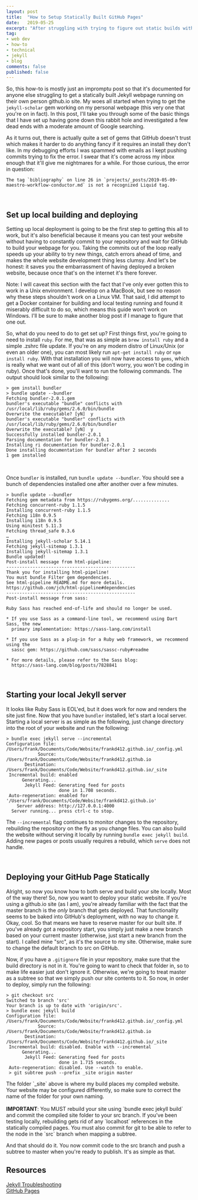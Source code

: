 ```yaml
---
layout: post
title:  "How to Setup Statically Built GitHub Pages"
date:   2019-05-25
excerpt: "After struggling with trying to figure out static builds with various guides, I found out just how simple it was to release a staticly built jekyll site. Here's a how to on how to do it with your own personal github.io webpage."
tag:
- web dev
- how-to
- technical
- jekyll
- blog
comments: false
published: false
---
```


So, this how-to is mostly just an impromptu post so that it's documented for anyone else struggling to get a statically built Jekyll webpage running on their own person github.io site. My woes all started when trying to get the `jekyll-scholar` gem working on my personal webpage (this very one that you're on in fact). In this post, I'll take you through some of the basic things that I have set up having gone down this rabbit hole and investigated a few dead ends with a moderate amount of Google searching.

As it turns out, there is actually quite a set of gems that GitHub doesn't trust which makes it harder to do anything fancy if it requires an install they don't like. In my debugging efforts I was spammed with emails as I kept pushing commits trying to fix the error. I swear that it's come across my inbox enough that it'll give me nightmares for a while. For those curious, the error in question:

```
The tag `bibliography` on line 26 in `projects/_posts/2019-05-09-maestro-workflow-conductor.md` is not a recognized Liquid tag.
```
<br/>

Set up local building and deploying
------
Setting up local deployment is going to be the first step to getting this all to work, but it's also beneficial because it means you can test your website without having to constantly commit to your repository and wait for GitHub to build your webpage for you. Taking the commits out of the loop really speeds up your ability to try new things, catch errors ahead of time, and makes the whole website development thing less clumsy. And let's be honest: it saves you the embarrassment of having deployed a broken website, because once that's on the internet it's there forever.


<aside class="notice">
Note: I will caveat this section with the fact that I've only ever gotten this to work in a Unix environment. I develop on a MacBook, but see no reason why these steps shouldn't work on a Linux VM. That said, I did attempt to get a Docker container for building and local testing running and found it miserably difficult to do so, which means this guide won't work on Windows. I'll be sure to make another blog post if I manage to figure that one out.
</aside>


So, what do you need to do to get set up? First things first, you're going to need to install `ruby`. For me, that was as simple as `brew install ruby` and a simple .zshrc file update. If you're on any modern distro of Linux/Unix (or even an older one), you can most likely run `apt-get install ruby` or `npm install ruby`. With that installation you will now have access to `gems`, which is really what we want out of all of this (don't worry, you won't be coding in ruby). Once that's done, you'll want to run the following commands. The output should look similar to the following:

```
> gem install bundler
> bundle update --bundler
Fetching bundler-2.0.1.gem
bundler's executable "bundle" conflicts with /usr/local/lib/ruby/gems/2.6.0/bin/bundle
Overwrite the executable? [yN]  y
bundler's executable "bundler" conflicts with /usr/local/lib/ruby/gems/2.6.0/bin/bundler
Overwrite the executable? [yN]  y
Successfully installed bundler-2.0.1
Parsing documentation for bundler-2.0.1
Installing ri documentation for bundler-2.0.1
Done installing documentation for bundler after 2 seconds
1 gem installed
```
<br/>

Once `bundler` is installed, run `bundle update --bundler`. You should see a bunch of dependencies installed one after another over a few minutes.

```
> bundle update --bundler
Fetching gem metadata from https://rubygems.org/..............
Fetching concurrent-ruby 1.1.5
Installing concurrent-ruby 1.1.5
Fetching i18n 0.9.5
Installing i18n 0.9.5
Using minitest 5.11.3
Fetching thread_safe 0.3.6
…
Installing jekyll-scholar 5.14.1
Fetching jekyll-sitemap 1.3.1
Installing jekyll-sitemap 1.3.1
Bundle updated!
Post-install message from html-pipeline:
-------------------------------------------------
Thank you for installing html-pipeline!
You must bundle Filter gem dependencies.
See html-pipeline README.md for more details.
https://github.com/jch/html-pipeline#dependencies
-------------------------------------------------
Post-install message from sass:

Ruby Sass has reached end-of-life and should no longer be used.

* If you use Sass as a command-line tool, we recommend using Dart Sass, the new
  primary implementation: https://sass-lang.com/install

* If you use Sass as a plug-in for a Ruby web framework, we recommend using the
  sassc gem: https://github.com/sass/sassc-ruby#readme

* For more details, please refer to the Sass blog:
  https://sass-lang.com/blog/posts/7828841
```
<br/>

Starting your local Jekyll server
------
It looks like Ruby Sass is EOL'ed, but it does work for now and renders the site just fine. Now that you have `bundler` installed, let's start a local server. Starting a local server is as simple as the following, just change directory into the root of your website and run the following:

```
> bundle exec jekyll serve --incremental
Configuration file: /Users/frank/Documents/Code/Website/frankd412.github.io/_config.yml
            Source: /Users/frank/Documents/Code/Website/frankd412.github.io
       Destination: /Users/frank/Documents/Code/Website/frankd412.github.io/_site
 Incremental build: enabled
      Generating...
       Jekyll Feed: Generating feed for posts
                    done in 1.708 seconds.
 Auto-regeneration: enabled for '/Users/frank/Documents/Code/Website/frankd412.github.io'
    Server address: http://127.0.0.1:4000
  Server running... press ctrl-c to stop.
```

The `--incremental` flag continues to monitor changes to the repository, rebuilding the repository on the fly as you change files. You can also build the website without serving it locally by running `bundle exec jekyll build`. Adding new pages or posts usually requires a rebuild, which `serve` does not handle.

<br/>

Deploying your GitHub Page Statically
------

Alright, so now you know how to both serve and build your site locally. Most of the way there! So, now you want to deploy your static website. If you're using a github.io site (as I am), you're already familiar with the fact that the master branch is the *only* branch that gets deployed. That functionality seems to be baked into GitHub's deployment, with no way to change it. Okay, cool. So that means we have to reserve master for our built site. If you've already got a repository start, you simply just make a new branch based on your current master (otherwise, just start a new branch from the start). I called mine "src", as it's the source to my site. Otherwise, make sure to change the default branch to src on GitHub.

Now, if you have a `.gitignore` file in your repository, make sure that the build directory is not in it. You're going to want to check that folder in, so to make life easier just don't ignore it. Otherwise, we're going to treat master as a subtree so that we simply push our site contents to it. So now, in order to deploy, simply run the following:

```
> git checkout src
Switched to branch 'src'
Your branch is up to date with 'origin/src'.
> bundle exec jekyll build
Configuration file: /Users/frank/Documents/Code/Website/frankd412.github.io/_config.yml
            Source: /Users/frank/Documents/Code/Website/frankd412.github.io
       Destination: /Users/frank/Documents/Code/Website/frankd412.github.io/_site
 Incremental build: disabled. Enable with --incremental
      Generating...
       Jekyll Feed: Generating feed for posts
                    done in 1.715 seconds.
 Auto-regeneration: disabled. Use --watch to enable.
 > git subtree push --prefix _site origin master
```

<aside class="notice">
The folder `_site` above is where my build places my compiled website. Your website may be configured differently, so make sure to correct the name of the folder for your own naming.
<br/>
<br/>
<strong>IMPORTANT</strong>: You MUST rebuild your site using `bundle exec jekyll build` and commit the compiled site folder to your src branch. If you've been testing locally, rebuilding gets rid of any `localhost` references in the statically compiled pages. You must also commit for git to be able to refer to the node in the `src` branch when mapping a subtree.
</aside>

And that should do it. You now commit code to the src branch and push a subtree to master when you're ready to publish. It's as simple as that.
<br/>

Resources
-----
[Jekyll Troubleshooting](https://jekyllrb.com/docs/troubleshooting/)<br/>
[GitHub Pages](https://pages.github.com/)
